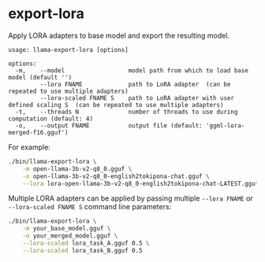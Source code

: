 # export-lora

Apply LORA adapters to base model and export the resulting model.

```
usage: llama-export-lora [options]

options:
  -m,    --model                  model path from which to load base model (default '')
         --lora FNAME             path to LoRA adapter  (can be repeated to use multiple adapters)
         --lora-scaled FNAME S    path to LoRA adapter with user defined scaling S  (can be repeated to use multiple adapters)
  -t,    --threads N              number of threads to use during computation (default: 4)
  -o,    --output FNAME           output file (default: 'ggml-lora-merged-f16.gguf')
```

For example:

```bash
./bin/llama-export-lora \
    -m open-llama-3b-v2-q8_0.gguf \
    -o open-llama-3b-v2-q8_0-english2tokipona-chat.gguf \
    --lora lora-open-llama-3b-v2-q8_0-english2tokipona-chat-LATEST.gguf
```

Multiple LORA adapters can be applied by passing multiple `--lora FNAME` or `--lora-scaled FNAME S` command line parameters:

```bash
./bin/llama-export-lora \
    -m your_base_model.gguf \
    -o your_merged_model.gguf \
    --lora-scaled lora_task_A.gguf 0.5 \
    --lora-scaled lora_task_B.gguf 0.5
```
